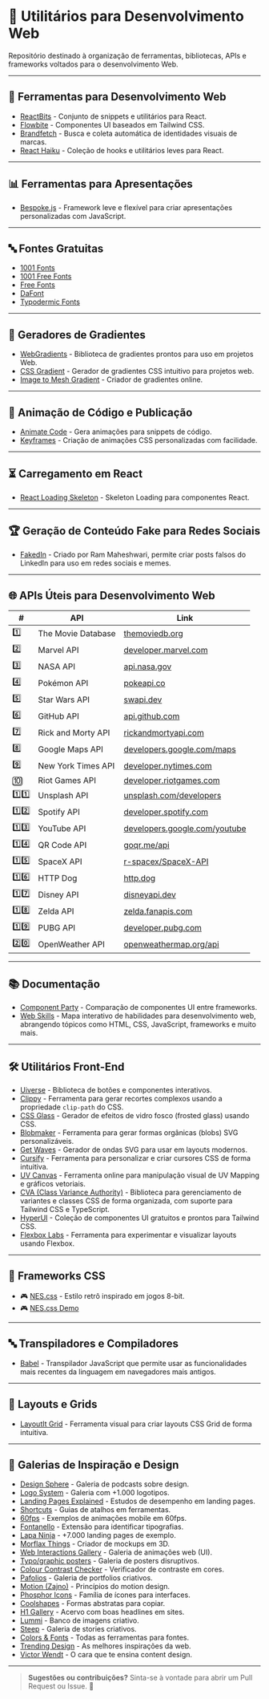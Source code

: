 # 🚀 Utilitários para Desenvolvimento Web  

Repositório destinado à organização de ferramentas, bibliotecas, APIs e frameworks voltados para o desenvolvimento Web.  

---

## 🔧 Ferramentas para Desenvolvimento Web  
- [ReactBits](https://www.reactbits.dev/) - Conjunto de snippets e utilitários para React.  
- [Flowbite](https://flowbite.com/) - Componentes UI baseados em Tailwind CSS.  
- [Brandfetch](https://brandfetch.com/) - Busca e coleta automática de identidades visuais de marcas.
- [React Haiku](https://www.reacthaiku.dev/) - Coleção de hooks e utilitários leves para React.  

---

## 📊 Ferramentas para Apresentações  
- [Bespoke.js](https://markdalgleish.com/projects/bespoke.js/) - Framework leve e flexível para criar apresentações personalizadas com JavaScript.  

---

## 🔤 Fontes Gratuitas  
- [1001 Fonts](https://www.1001fonts.com/)  
- [1001 Free Fonts](https://www.1001freefonts.com/)  
- [Free Fonts](https://www.freefonts.io/)  
- [DaFont](https://www.dafont.com/)  
- [Typodermic Fonts](https://typodermicfonts.com/)  

---

## 🎨 Geradores de Gradientes  
- [WebGradients](https://webgradients.com/) - Biblioteca de gradientes prontos para uso em projetos Web.  
- [CSS Gradient](https://cssgradient.io/) - Gerador de gradientes CSS intuitivo para projetos web.
- [Image to Mesh Gradient](https://photogradient.com/) - Criador de gradientes online.  

---

## 🎥 Animação de Código e Publicação  
- [Animate Code](https://www.animate-code.com/) - Gera animações para snippets de código.  
- [Keyframes](https://keyframes.app/) - Criação de animações CSS personalizadas com facilidade.  

---

## ⏳ Carregamento em React  
- [React Loading Skeleton](https://github.com/dvtng/react-loading-skeleton) - Skeleton Loading para componentes React.  

---

## 🏆 Geração de Conteúdo Fake para Redes Sociais  
- [FakedIn](https://fakedin-app.netlify.app/) - Criado por Ram Maheshwari, permite criar posts falsos do LinkedIn para uso em redes sociais e memes.  

---

## 🌐 APIs Úteis para Desenvolvimento Web  

| #  | API | Link |
|----|----------------|--------------------------------|
| 1️⃣  | The Movie Database | [themoviedb.org](https://www.themoviedb.org/) |
| 2️⃣  | Marvel API | [developer.marvel.com](https://developer.marvel.com/) |
| 3️⃣  | NASA API | [api.nasa.gov](https://api.nasa.gov/) |
| 4️⃣  | Pokémon API | [pokeapi.co](https://pokeapi.co/) |
| 5️⃣  | Star Wars API | [swapi.dev](https://swapi.dev/) |
| 6️⃣  | GitHub API | [api.github.com](https://api.github.com/) |
| 7️⃣  | Rick and Morty API | [rickandmortyapi.com](https://rickandmortyapi.com/) |
| 8️⃣  | Google Maps API | [developers.google.com/maps](https://developers.google.com/maps) |
| 9️⃣  | New York Times API | [developer.nytimes.com](https://developer.nytimes.com/) |
| 🔟  | Riot Games API | [developer.riotgames.com](https://developer.riotgames.com/) |
| 1️⃣1️⃣  | Unsplash API | [unsplash.com/developers](https://unsplash.com/developers) |
| 1️⃣2️⃣  | Spotify API | [developer.spotify.com](https://developer.spotify.com/) |
| 1️⃣3️⃣  | YouTube API | [developers.google.com/youtube](https://developers.google.com/youtube/) |
| 1️⃣4️⃣  | QR Code API | [goqr.me/api](https://goqr.me/api) |
| 1️⃣5️⃣  | SpaceX API | [r-spacex/SpaceX-API](https://github.com/r-spacex/SpaceX-API) |
| 1️⃣6️⃣  | HTTP Dog | [http.dog](https://http.dog/) |
| 1️⃣7️⃣  | Disney API | [disneyapi.dev](https://disneyapi.dev/) |
| 1️⃣8️⃣  | Zelda API | [zelda.fanapis.com](https://zelda.fanapis.com/) |
| 1️⃣9️⃣  | PUBG API | [developer.pubg.com](https://developer.pubg.com/) |
| 2️⃣0️⃣  | OpenWeather API | [openweathermap.org/api](https://openweathermap.org/api) |

---

## 📚 Documentação  
- [Component Party](https://component-party.dev/) - Comparação de componentes UI entre frameworks.
- [Web Skills](https://andreasbm.github.io/web-skills/) - Mapa interativo de habilidades para desenvolvimento web, abrangendo tópicos como HTML, CSS, JavaScript, frameworks e muito mais.  

---

## 🛠️ Utilitários Front-End  
- [Uiverse](https://uiverse.io/) - Biblioteca de botões e componentes interativos.  
- [Clippy](https://bennettfeely.com/clippy/) - Ferramenta para gerar recortes complexos usando a propriedade `clip-path` do CSS.  
- [CSS Glass](https://css.glass/) - Gerador de efeitos de vidro fosco (frosted glass) usando CSS.  
- [Blobmaker](https://www.blobmaker.app/) - Ferramenta para gerar formas orgânicas (blobs) SVG personalizáveis.  
- [Get Waves](https://getwaves.io/) - Gerador de ondas SVG para usar em layouts modernos.
- [Cursify](https://cursify.vercel.app/) - Ferramenta para personalizar e criar cursores CSS de forma intuitiva.
- [UV Canvas](https://uvcanvas.com/) - Ferramenta online para manipulação visual de UV Mapping e gráficos vetoriais.
- [CVA (Class Variance Authority)](https://cva.style/docs) - Biblioteca para gerenciamento de variantes e classes CSS de forma organizada, com suporte para Tailwind CSS e TypeScript.
- [HyperUI](https://www.hyperui.dev/) - Coleção de componentes UI gratuitos e prontos para Tailwind CSS.
- [Flexbox Labs](https://flexboxlabs.netlify.app/) - Ferramenta para experimentar e visualizar layouts usando Flexbox.

---

## 🎨 Frameworks CSS  
- 🎮 [NES.css](https://github.com/nostalgic-css/NES.css) - Estilo retrô inspirado em jogos 8-bit.  
- 🎮 [NES.css Demo](https://nostalgic-css.github.io/NES.css/)  

---

## 🔤 Transpiladores e Compiladores  
- [Babel](https://babeljs.io/) - Transpilador JavaScript que permite usar as funcionalidades mais recentes da linguagem em navegadores mais antigos.  

---

## 📐 Layouts e Grids  
- [LayoutIt Grid](https://grid.layoutit.com/) - Ferramenta visual para criar layouts CSS Grid de forma intuitiva.

---

## 🎯 Galerias de Inspiração e Design  
- [Design Sphere](https://lnkd.in/dEzf6Ahg) - Galeria de podcasts sobre design.  
- [Logo System](https://logosystem.co/) - Galeria com +1.000 logotipos.  
- [Landing Pages Explained](https://lnkd.in/d7M7eFtF) - Estudos de desempenho em landing pages.  
- [Shortcuts](https://shortcuts.design/) - Guias de atalhos em ferramentas.  
- [60fps](https://lnkd.in/dMS6qs43) - Exemplos de animações mobile em 60fps.  
- [Fontanello](https://fontanello.app/) - Extensão para identificar tipografias.  
- [Lapa Ninja](https://www.lapa.ninja/) - +7.000 landing pages de exemplo.  
- [Morflax Things](https://lnkd.in/dPFf2TvN) - Criador de mockups em 3D.  
- [Web Interactions Gallery](https://lnkd.in/dfuFc2NU) - Galeria de animações web (UI).  
- [Typo/graphic posters](https://lnkd.in/dBhStRB2) - Galeria de posters disruptivos.  
- [Colour Contrast Checker](https://colourcontrast.cc/) - Verificador de contraste em cores.  
- [Pafolios](https://pafolios.com/) - Galeria de portfolios criativos.  
- [Motion (Zajno)](https://motion.zajno.com/) - Princípios do motion design.  
- [Phosphor Icons](https://phosphoricons.com) - Família de ícones para interfaces.  
- [Coolshapes](https://coolshap.es/) - Formas abstratas para copiar.  
- [H1 Gallery](https://h1gallery.com/) - Acervo com boas headlines em sites.  
- [Lummi](https://www.lummi.ai/) - Banco de imagens criativo.  
- [Steep](https://www.steep.design/) - Galeria de stories criativos.  
- [Colors & Fonts](https://lnkd.in/d__FJaai) - Todas as ferramentas para fontes.  
- [Trending Design](https://trending.design/) - As melhores inspirações da web.  
- [Victor Wendt](https://lnkd.in/d3ADnBnY) - O cara que te ensina content design.  

---

> **Sugestões ou contribuições?** Sinta-se à vontade para abrir um Pull Request ou Issue. 🚀
